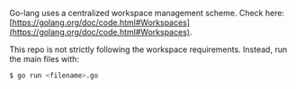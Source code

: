 Go-lang uses a centralized workspace management scheme. Check here: [https://golang.org/doc/code.html#Workspaces](https://golang.org/doc/code.html#Workspaces).

This repo is not strictly following the workspace requirements. Instead, run the main files with:

```bash
$ go run <filename>.go
```
